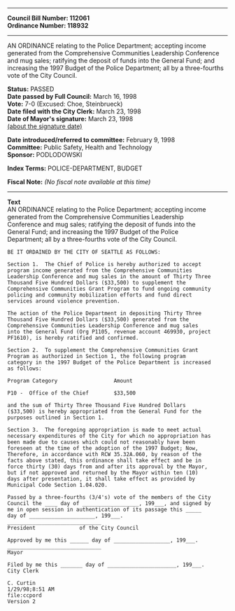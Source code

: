 * * * * *  
  
**Council Bill Number: [](#h0)[](#h2)112061**   
**Ordinance Number: 118932**  
  
* * * * *  
  
AN ORDINANCE relating to the Police Department; accepting income generated from the Comprehensive Communities Leadership Conference and mug sales; ratifying the deposit of funds into the General Fund; and increasing the 1997 Budget of the Police Department; all by a three-fourths vote of the City Council.  
  
**Status:** PASSED   
**Date passed by Full Council:** March 16, 1998   
**Vote:** 7-0 (Excused: Choe, Steinbrueck)   
**Date filed with the City Clerk:** March 23, 1998   
**Date of Mayor's signature:** March 23, 1998   
[(about the signature date)](/~public/approvaldate.htm)   
  
  
**Date introduced/referred to committee:** February 9, 1998   
**Committee:** Public Safety, Health and Technology   
**Sponsor:** PODLODOWSKI   
  
**Index Terms:** POLICE-DEPARTMENT, BUDGET  
  
**Fiscal Note:** *(No fiscal note available at this time)*  
  
* * * * *  
  
**Text**  
    AN ORDINANCE relating to the Police Department; accepting income  
    generated from the Comprehensive Communities Leadership  
    Conference and mug sales; ratifying the deposit of funds into the  
    General Fund; and increasing the 1997 Budget of the Police  
    Department; all by a three-fourths vote of the City Council.  
  
    BE IT ORDAINED BY THE CITY OF SEATTLE AS FOLLOWS:  
  
    Section 1.  The Chief of Police is hereby authorized to accept  
    program income generated from the Comprehensive Communities  
    Leadership Conference and mug sales in the amount of Thirty Three  
    Thousand Five Hundred Dollars ($33,500) to supplement the  
    Comprehensive Communities Grant Program to fund ongoing community  
    policing and community mobilization efforts and fund direct  
    services around violence prevention.  
  
    The action of the Police Department in depositing Thirty Three  
    Thousand Five Hundred Dollars ($33,500) generated from the  
    Comprehensive Communities Leadership Conference and mug sales  
    into the General Fund (Org P1105, revenue account 469930, project  
    PF1610), is hereby ratified and confirmed.  
  
    Section 2.  To supplement the Comprehensive Communities Grant  
    Program as authorized in Section 1, the following program  
    category in the 1997 Budget of the Police Department is increased  
    as follows:  
  
    Program Category                  Amount  
  
    P10 -  Office of the Chief        $33,500  
  
    and the sum of Thirty Three Thousand Five Hundred Dollars  
    ($33,500) is hereby appropriated from the General Fund for the  
    purposes outlined in Section 1.  
  
    Section 3.  The foregoing appropriation is made to meet actual  
    necessary expenditures of the City for which no appropriation has  
    been made due to causes which could not reasonably have been  
    foreseen at the time of the adoption of the 1997 Budget; Now,  
    Therefore, in accordance with RCW 35.32A.060, by reason of the  
    facts above stated, this ordinance shall take effect and be in  
    force thirty (30) days from and after its approval by the Mayor,  
    but if not approved and returned by the Mayor within ten (10)  
    days after presentation, it shall take effect as provided by  
    Municipal Code Section 1.04.020.  
  
    Passed by a three-fourths (3/4's) vote of the members of the City  
    Council the ____ day of __________________, 199___, and signed by  
    me in open session in authentication of its passage this _____  
    day of _____________________, 199___.  
    ______________________________  
    President              of the City Council  
  
    Approved by me this ______ day of __________________, 199___.  
    ______________________________  
    Mayor  
  
    Filed by me this _______ day of ______________________, 199___.  
    City Clerk  
  
    C. Curtin  
    1/29/98;8:51 AM  
    file:ccpord  
    Version 2  
